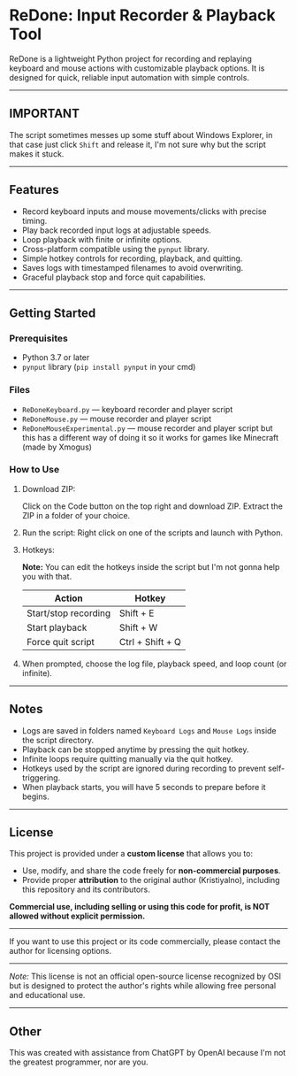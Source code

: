 # ReDone: Input Recorder & Playback Tool

ReDone is a lightweight Python project for recording and replaying keyboard and mouse actions with customizable playback options. It is designed for quick, reliable input automation with simple controls.

---

## IMPORTANT

The script sometimes messes up some stuff about Windows Explorer, in that case just click `Shift` and release it, I'm not sure why but the script makes it stuck.

---

## Features

- Record keyboard inputs and mouse movements/clicks with precise timing.
- Play back recorded input logs at adjustable speeds.
- Loop playback with finite or infinite options.
- Cross-platform compatible using the `pynput` library.
- Simple hotkey controls for recording, playback, and quitting.
- Saves logs with timestamped filenames to avoid overwriting.
- Graceful playback stop and force quit capabilities.

---

## Getting Started

### Prerequisites

- Python 3.7 or later
- `pynput` library (`pip install pynput` in your cmd)

### Files

- `ReDoneKeyboard.py` — keyboard recorder and player script
- `ReDoneMouse.py` — mouse recorder and player script
- `ReDoneMouseExperimental.py` — mouse recorder and player script but this has a different way of doing it so it works for games like Minecraft (made by Xmogus)

### How to Use
1. Download ZIP:
    
    Click on the Code button on the top right and download ZIP. Extract the ZIP in a folder of your choice.

2. Run the script:
    Right click on one of the scripts and launch with Python.

3. Hotkeys:

    **Note:** You can edit the hotkeys inside the script but I'm not gonna help you with that.

   | Action             | Hotkey           |
   | ------------------ | ---------------- |
   | Start/stop recording | Shift + E |
   | Start playback       | Shift + W |
   | Force quit script    | Ctrl + Shift + Q |

5. When prompted, choose the log file, playback speed, and loop count (or infinite).

---

## Notes

- Logs are saved in folders named `Keyboard Logs` and `Mouse Logs` inside the script directory.
- Playback can be stopped anytime by pressing the quit hotkey.
- Infinite loops require quitting manually via the quit hotkey.
- Hotkeys used by the script are ignored during recording to prevent self-triggering.
- When playback starts, you will have 5 seconds to prepare before it begins.

---

## License

This project is provided under a **custom license** that allows you to:

- Use, modify, and share the code freely for **non-commercial purposes**.
- Provide proper **attribution** to the original author (Kristiyalno), including this repository and its contributors.

**Commercial use, including selling or using this code for profit, is NOT allowed without explicit permission.**

---

If you want to use this project or its code commercially, please contact the author for licensing options.

---

*Note:* This license is not an official open-source license recognized by OSI but is designed to protect the author's rights while allowing free personal and educational use.


---

## Other

This was created with assistance from ChatGPT by OpenAI because I'm not the greatest programmer, nor are you.
